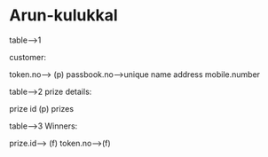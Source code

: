 # Arun-kulukkal

table-->1

customer:

  token.no--> (p)
 passbook.no-->unique
name
address
mobile.number

table-->2
prize details:

prize id (p)
prizes

 table-->3
Winners:

prize.id--> (f)
token.no-->(f)
